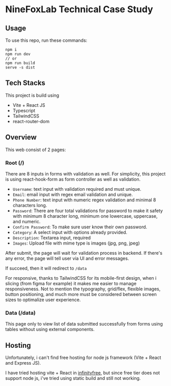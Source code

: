 # NineFoxLab Technical Case Study
## Usage

To use this repo, run these commands:
```
npm i
npm run dev
// or
npm run build
serve -s dist
```
## Tech Stacks
This project is build using
- Vite + React JS
- Typescript
- TailwindCSS
- react-router-dom

## Overview

This web consist of 2 pages:

### Root (/)

There are 8 inputs in forms with validation as well. For simplicity,
this project is using react-hook-form as form controller as well as validation.

- `Username`: text input with validation required and must unique.
- `Email`: email input with regex email validation and unique.
- `Phone Number`: text input with numeric regex validation and minimal 8 characters long.
- `Password`: There are four total validations for password to make it safety with minimum 8 character long, minimum one lowercase, uppercase, and numeric.
- `Confirm Password`: To make sure user know their own password.
- `Category`: A select input with options already provided.
- `Description`: Textarea input, required
- `Images`: Upload file with mime type is images (jpg, png, jpeg)

After submit, the page will wait for validation process in backend. If there's any error, the page will tell user via UI and error messages.

If succeed, then it will redirect to `/data`

For responsive, thanks to TailwindCSS for its mobile-first design, when i slicing (from figma for example) it makes me easier to manage responsiveness. Not to mention the typography, grid/flex, flexible images, button positioning, and much more must be considered between screen sizes to optimalize user experience.

### Data (/data)

This page only to view list of data submitted successfully from forms using tables without using external components. 

## Hosting

Unfortunately, i can't find free hosting for node js framework (Vite + React and Express JS).

I have tried hosting vite + React in [infinityfree](https://www.infinityfree.com/), but since free tier does not support node js, i've tried using static build and still not working.